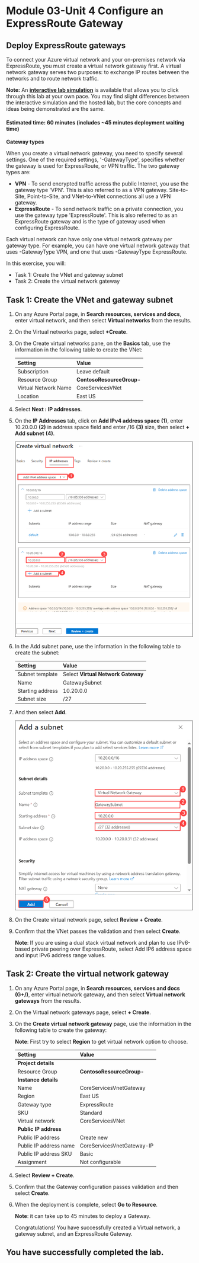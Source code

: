 # Module 03-Unit 4 Configure an ExpressRoute Gateway

## Deploy ExpressRoute gateways

To connect your Azure virtual network and your on-premises network via ExpressRoute, you must create a virtual network gateway first. A virtual network gateway serves two purposes: to exchange IP routes between the networks and to route network traffic. 

**Note:** An **[interactive lab simulation](https://mslabs.cloudguides.com/guides/AZ-700%20Lab%20Simulation%20-%20Configure%20an%20ExpressRoute%20gateway)** is available that allows you to click through this lab at your own pace. You may find slight differences between the interactive simulation and the hosted lab, but the core concepts and ideas being demonstrated are the same.

#### Estimated time: 60 minutes (includes ~45 minutes deployment waiting time)

**Gateway types**

When you create a virtual network gateway, you need to specify several settings. One of the required settings, '-GatewayType', specifies whether the gateway is used for ExpressRoute, or VPN traffic. The two gateway types are:

- **VPN** - To send encrypted traffic across the public Internet, you use the gateway type 'VPN'. This is also referred to as a VPN gateway. Site-to-Site, Point-to-Site, and VNet-to-VNet connections all use a VPN gateway.
- **ExpressRoute** - To send network traffic on a private connection, you use the gateway type 'ExpressRoute'. This is also referred to as an ExpressRoute gateway and is the type of gateway used when configuring ExpressRoute.

Each virtual network can have only one virtual network gateway per gateway type. For example, you can have one virtual network gateway that uses -GatewayType VPN, and one that uses -GatewayType ExpressRoute.


In this exercise, you will:

+ Task 1: Create the VNet and gateway subnet
+ Task 2: Create the virtual network gateway

## Task 1: Create the VNet and gateway subnet

1. On any Azure Portal page, in **Search resources, services and docs**, enter virtual network, and then select **Virtual networks** from the results.

1. On the Virtual networks page, select **+Create**.

1. On the Create virtual networks pane, on the **Basics** tab, use the information in the following table to create the VNet:

   | **Setting**          | **Value**                        |
   | -------------------- | -------------------------------- |
   | Subscription         | Leave default                    |
   | Resource Group       | **ContosoResourceGroup-<inject key="DeploymentID" enableCopy="false"/>**|
   | Virtual Network Name | CoreServicesVNet                 |
   | Location             | East US                          |

1. Select **Next : IP addresses**.

1. On the **IP Addresses** tab, click on **Add IPv4 address space** **(1)**, enter 10.20.0.0  **(2)** in address space field and enter /16 **(3)** size, then select **+ Add subnet** **(4)**. 

   ![Azure portal - add gateway subnet](../media/image-01.png)


1. In the Add subnet pane, use the information in the following table to create the subnet:

   | **Setting**                  | **Value**     |
   | ---------------------------- | ------------- |
   | Subnet template              | Select **Virtual Network Gateway** |
   | Name                         |GatewaySubnet  |
   | Starting address             | 10.20.0.0     |
   | Subnet size                  | /27           |

1. And then select **Add**.

   ![Azure portal - add gateway subnet](../media/image-02.png)

1. On the Create virtual network page, select **Review + Create**.

1. Confirm that the VNet passes the validation and then select **Create**.

   **Note**: If you are using a dual stack virtual network and plan to use IPv6-based private peering over ExpressRoute, select Add IP6 address space and input IPv6 address range values.

## Task 2: Create the virtual network gateway

1. On any Azure Portal page, in **Search resources, services and docs (G+/)**, enter virtual network gateway, and then select **Virtual network gateways** from the results.

1. On the Virtual network gateways page, select **+ Create**.

1. On the **Create virtual network gateway** page, use the information in the following table to create the gateway:

   **Note**: First try to select **Region** to get virtual network option to choose.

   | **Setting**               | **Value**                  |
   | ------------------------- | -------------------------- |
   | **Project details**       |                            |
   | Resource Group            | **ContosoResourceGroup-<inject key="DeploymentID" enableCopy="false"/>**       |
   | **Instance details**      |                            |
   | Name                      | CoreServicesVnetGateway    |
   | Region                    | East US                    |
   | Gateway type              | ExpressRoute               |
   | SKU                       | Standard                   |
   | Virtual network           | CoreServicesVNet           |
   | **Public IP address**     |                            |
   | Public IP address         | Create new                 |
   | Public IP address name    | CoreServicesVnetGateway-IP |
   | Public IP address SKU     | Basic                      |
   | Assignment                | Not configurable           |
   
1. Select **Review + Create**.

1. Confirm that the Gateway configuration passes validation and then select **Create**.

1. When the deployment is complete, select **Go to Resource**.

   **Note**: it can take up to 45 minutes to deploy a Gateway.

   Congratulations! You have successfully created a Virtual network, a gateway subnet, and an ExpressRoute Gateway.

## You have successfully completed the lab.
